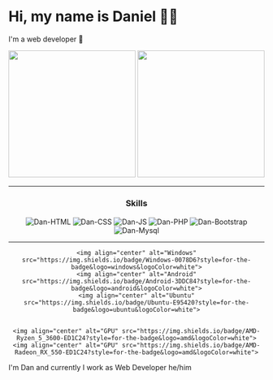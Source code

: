 # Hi, my name is Daniel 👊🏾  
I'm a web developer 🐘

<div align="center">
  <div>
    <a href="#"><img height="250em" src="https://github-readme-stats.vercel.app/api?username=dancarvalhodev&count_private=true&show_icons=true&theme=synthwave"></a>
    <a href="#"><img height="250em" src="https://github-readme-stats.vercel.app/api/top-langs/?username=dancarvalhodev&theme=synthwave"></a>
  </div>
  <hr>
  <h3>Skills</h3>
  <div style="display: inline_block">
    <img align="center" alt="Dan-HTML" src="https://img.shields.io/badge/HTML5-E34F26?style=for-the-badge&logo=html5&logoColor=white">
    <img align="center" alt="Dan-CSS" src="https://img.shields.io/badge/CSS3-1572B6?style=for-the-badge&logo=css3&logoColor=white">
    <img align="center" alt="Dan-JS" src="https://img.shields.io/badge/JavaScript-F7DF1E?style=for-the-badge&logo=javascript&logoColor=black">
    <img align="center" alt="Dan-PHP" src="https://img.shields.io/badge/PHP-777BB4?style=for-the-badge&logo=php&logoColor=white">
    <img align="center" alt="Dan-Bootstrap" src="https://img.shields.io/badge/Bootstrap-563D7C?style=for-the-badge&logo=bootstrap&logoColor=white">
    <img align="center" alt="Dan-Mysql" src="https://img.shields.io/badge/MySQL-00000F?style=for-the-badge&logo=mysql&logoColor=white">
  </div>
  
  <hr>
  
  <div style="display: inline_block">
    
    <img align="center" alt="Windows" src="https://img.shields.io/badge/Windows-0078D6?style=for-the-badge&logo=windows&logoColor=white">
    <img align="center" alt="Android" src="https://img.shields.io/badge/Android-3DDC84?style=for-the-badge&logo=android&logoColor=white">
    <img align="center" alt="Ubuntu" src="https://img.shields.io/badge/Ubuntu-E95420?style=for-the-badge&logo=ubuntu&logoColor=white">
   
    
    <img align="center" alt="GPU" src="https://img.shields.io/badge/AMD-Ryzen_5_3600-ED1C24?style=for-the-badge&logo=amd&logoColor=white">
    <img align="center" alt="GPU" src="https://img.shields.io/badge/AMD-Radeon_RX_550-ED1C24?style=for-the-badge&logo=amd&logoColor=white">
    
  </div>
</div>




I'm Dan and currently I work as Web Developer
he/him
